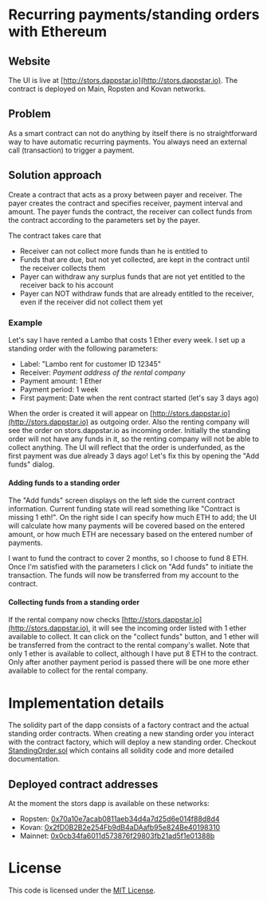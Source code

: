# Recurring payments/standing orders with Ethereum
## Website
The UI is live at [http://stors.dappstar.io](http://stors.dappstar.io). The contract is deployed on 
Main, Ropsten and Kovan networks.
## Problem
As a smart contract can not do anything by itself there is no straightforward way to 
have automatic recurring payments. You always need an external call (transaction) to trigger
a payment.
## Solution approach
Create a contract that acts as a proxy between payer and receiver. The payer creates the contract
and specifies receiver, payment interval and amount. The payer funds the contract, the receiver
can collect funds from the contract according to the parameters set by the payer.

The contract takes care that
- Receiver can not collect more funds than he is entitled to
- Funds that are due, but not yet collected, are kept in the contract until the receiver collects them
- Payer can withdraw any surplus funds that are not yet entitled to the receiver back to his account
- Payer can NOT withdraw funds that are already entitled to the receiver, even if the receiver
  did not collect them yet
  
### Example
Let's say I have rented a Lambo that costs 1 Ether every week. I set up a standing order with the 
following parameters:
- Label: "Lambo rent for customer ID 12345"
- Receiver: _Payment address of the rental company_
- Payment amount: 1 Ether
- Payment period: 1 week
- First payment: Date when the rent contract started (let's say 3 days ago)

When the order is created it will appear on [http://stors.dappstar.io](http://stors.dappstar.io)
as outgoing order. Also the renting company will see the order on stors.dappstar.io as incoming 
order. Initially the standing order will not have any funds in it, so the renting company will not be able to collect
anything. The UI will reflect that the order is underfunded, as the first payment
was due already 3 days ago! Let's fix this by opening the "Add funds" dialog.

#### Adding funds to a standing order
The "Add funds" screen displays on the left side the current contract information. Current funding state
will read something like "Contract is missing 1 eth!". On the right side I can specify how much ETH to
add; the UI will calculate how many payments will be covered based on the entered amount, or how much 
ETH are necessary based on the entered number of payments.

I want to fund the contract to cover 2 months, so I choose to fund 8 ETH. Once I'm satisfied with the parameters I click
on "Add funds" to initiate the transaction. The funds will now be transferred from my account to the contract.

#### Collecting funds from a standing order
If the rental company now checks [http://stors.dappstar.io](http://stors.dappstar.io), it will see the incoming order listed with 1 ether available
to collect. It can click on the "collect funds" button, and 1 ether will be transferred from the contract to 
the rental company's wallet. Note that only 1 ether is available to collect, although I have put 8 ETH to the
contract. Only after another payment period is passed there will be one more ether available to collect for the
rental company.

# Implementation details
The solidity part of the dapp consists of a factory contract and the actual standing order contracts. When creating a new
standing order you interact with the contract factory, which will deploy a new standing order.
Checkout [StandingOrder.sol](contracts/StandingOrder.sol) which contains all solidity code and more detailed
documentation.

## Deployed contract addresses
At the moment the stors dapp is available on these networks: 
* Ropsten: [0x70a10e7acab0811aeb34d4a7d25d6e014f88d8d4](https://ropsten.etherscan.io/address/0x70a10e7acab0811aeb34d4a7d25d6e014f88d8d4)
* Kovan: [0x2fD0B2B2e254Fb9dB4aDAafb95e824Be40198310](https://kovan.etherscan.io/address/0x2fD0B2B2e254Fb9dB4aDAafb95e824Be40198310)
* Mainnet: [0x0cb34fa6011d573876f29803fb21ad5f1e01388b](https://kovan.etherscan.io/address/0x0cb34fa6011d573876f29803fb21ad5f1e01388b)

# License
This code is licensed under the [MIT License](LICENSE.txt).